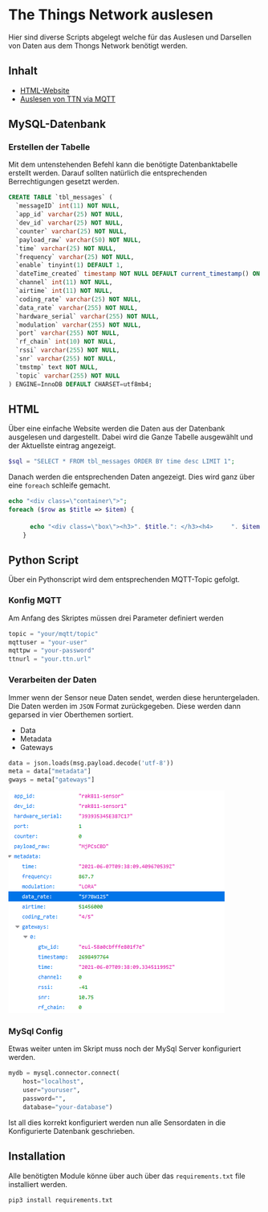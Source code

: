 # The Things Network auslesen
Hier sind diverse Scripts abgelegt welche für das Auslesen und Darsellen von Daten aus dem Thongs Network benötigt werden. 

## Inhalt

- [HTML-Website](/html)
- [Auslesen von TTN via MQTT](/mqtt)

## MySQL-Datenbank

### Erstellen der Tabelle

Mit dem untenstehenden Befehl kann die benötigte Datenbanktabelle erstellt werden. Darauf sollten natürlich die entsprechenden Berrechtigungen gesetzt werden. 
```SQL
CREATE TABLE `tbl_messages` (
  `messageID` int(11) NOT NULL,
  `app_id` varchar(25) NOT NULL,
  `dev_id` varchar(25) NOT NULL,
  `counter` varchar(25) NOT NULL,
  `payload_raw` varchar(50) NOT NULL,
  `time` varchar(25) NOT NULL,
  `frequency` varchar(25) NOT NULL,
  `enable` tinyint(1) DEFAULT 1,
  `dateTime_created` timestamp NOT NULL DEFAULT current_timestamp() ON UPDATE current_timestamp(),
  `channel` int(11) NOT NULL,
  `airtime` int(11) NOT NULL,
  `coding_rate` varchar(25) NOT NULL,
  `data_rate` varchar(255) NOT NULL,
  `hardware_serial` varchar(255) NOT NULL,
  `modulation` varchar(255) NOT NULL,
  `port` varchar(255) NOT NULL,
  `rf_chain` int(10) NOT NULL,
  `rssi` varchar(255) NOT NULL,
  `snr` varchar(255) NOT NULL,
  `tmstmp` text NOT NULL,
  `topic` varchar(255) NOT NULL
) ENGINE=InnoDB DEFAULT CHARSET=utf8mb4;
```

## HTML
Über eine einfache Website werden die Daten aus der Datenbank ausgelesen und dargestellt. Dabei wird die Ganze Tabelle ausgewählt und der Aktuellste eintrag angezeigt.

```php
$sql = "SELECT * FROM tbl_messages ORDER BY time desc LIMIT 1";
```

Danach werden die entsprechenden Daten angezeigt. Dies wird ganz über eine `foreach` schleife gemacht.
```php
echo "<div class=\"container\">";
foreach ($row as $title => $item) {
      
      echo "<div class=\"box\"><h3>". $title.": </h3><h4>     ". $item."</h4></div>";
    }
```

## Python Script

Über ein Pythonscript wird dem entsprechenden MQTT-Topic gefolgt. 
### Konfig MQTT

Am Anfang des Skriptes müssen drei Parameter definiert werden

```python
topic = "your/mqtt/topic"
mqttuser = "your-user"
mqttpw = "your-password"
ttnurl = "your.ttn.url"
```

### Verarbeiten der Daten
Immer wenn der Sensor neue Daten sendet, werden diese heruntergeladen. Die Daten werden im `JSON` Format zurückgegeben. 
Diese werden dann geparsed in vier Oberthemen sortiert.
- Data
- Metadata
- Gateways

```python
data = json.loads(msg.payload.decode('utf-8'))
meta = data["metadata"]   
gways = meta["gateways"]
```
![schreenshot der JSON Daten](../img/JSON.png "JSON ausgabe")

### MySql Config

Etwas weiter unten im Skript muss noch der MySql Server konfiguriert werden.

```python
mydb = mysql.connector.connect(
    host="localhost",
    user="youruser",
    password="",
    database="your-database")
```
Ist all dies korrekt konfiguriert werden nun alle Sensordaten in die Konfigurierte Datenbank geschrieben. 

## Installation

Alle benötigten Module könne über auch über das `requirements.txt` file installiert werden.
```
pip3 install requirements.txt
```
